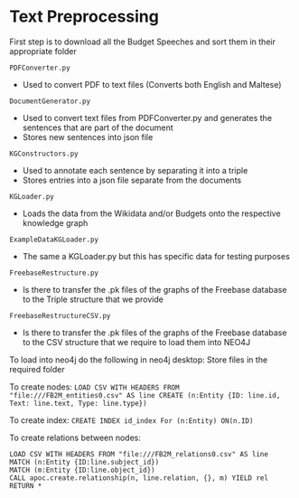 # Text Preprocessing

First step is to download all the Budget Speeches and sort them in their appropriate folder

``` PDFConverter.py ```

- Used to convert PDF to text files (Converts both English and Maltese)

``` DocumentGenerator.py ```

- Used to convert text files from PDFConverter.py and generates the sentences that are part of the document
- Stores new sentences into json file

``` KGConstructors.py ```

- Used to annotate each sentence by separating it into a triple
- Stores entries into a json file separate from the documents


``` KGLoader.py ```

- Loads the data from the Wikidata and/or Budgets onto the respective knowledge graph

``` ExampleDataKGLoader.py ```

- The same a KGLoader.py but this has specific data for testing purposes

``` FreebaseRestructure.py ```

- Is there to transfer the .pk files of the graphs of the Freebase database to the Triple structure that we provide


``` FreebaseRestructureCSV.py ```

- Is there to transfer the .pk files of the graphs of the Freebase database to the CSV structure that we require to load them into NEO4J

To load into neo4j do the following in neo4j desktop:
Store files in the required folder

To create nodes:
``` LOAD CSV WITH HEADERS FROM "file:///FB2M_entities0.csv" AS line CREATE (n:Entity {ID: line.id, Text: line.text, Type: line.type}) ```

To create index:
``` CREATE INDEX id_index For (n:Entity) ON(n.ID) ```

To create relations between nodes:
``` 
LOAD CSV WITH HEADERS FROM "file:///FB2M_relations0.csv" AS line
MATCH (n:Entity {ID:line.subject_id})
MATCH (m:Entity {ID:line.object_id})
CALL apoc.create.relationship(n, line.relation, {}, m) YIELD rel
RETURN * 
```